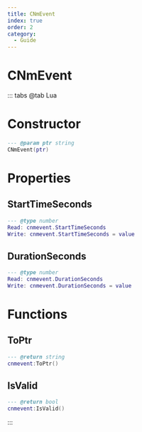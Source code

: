 ```yaml
---
title: CNmEvent
index: true
order: 2
category:
  - Guide
---
```


# CNmEvent

::: tabs
@tab Lua
# Constructor
```lua
--- @param ptr string
CNmEvent(ptr)
```
# Properties
## StartTimeSeconds 
```lua
--- @type number
Read: cnmevent.StartTimeSeconds
Write: cnmevent.StartTimeSeconds = value
```
## DurationSeconds 
```lua
--- @type number
Read: cnmevent.DurationSeconds
Write: cnmevent.DurationSeconds = value
```
# Functions
## ToPtr
```lua
--- @return string
cnmevent:ToPtr()
```
## IsValid
```lua
--- @return bool
cnmevent:IsValid()
```

:::
